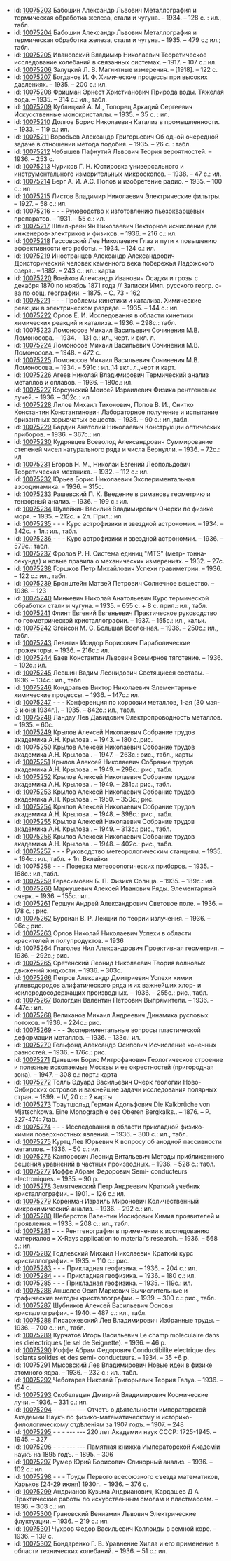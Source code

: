 <ul>
<li>id: <a href="http://books.e-heritage.ru/book/10075203">10075203</a>	Бабошин Александр Львович Металлография и термическая обработка железа, стали и чугуна. – 1934. – 128 с. : ил., табл.</li>
<li>id: <a href="http://books.e-heritage.ru/book/10075204">10075204</a>	Бабошин Александр Львович Металлография и термическая обработка железа, стали и чугуна. – 1935. – 479 с.; ил.; табл.</li>
<li>id: <a href="http://books.e-heritage.ru/book/10075205">10075205</a>	Ивановский Владимир Николаевич Теоретическое исследование колебаний в связанных системах. – 1917. – 107 с.: ил.</li>
<li>id: <a href="http://books.e-heritage.ru/book/10075206">10075206</a>	Залуцкий Л. В. Магнитные измерения. – [1918]. – 122 с.</li>
<li>id: <a href="http://books.e-heritage.ru/book/10075207">10075207</a>	Богданов И. Ф. Химические процессы при высоких давлениях. – 1935. – 200 с.: ил.</li>
<li>id: <a href="http://books.e-heritage.ru/book/10075208">10075208</a>	Фрицман Эрнест Христианович Природа воды. Тяжелая вода. – 1935. – 314 с.: ил., табл.</li>
<li>id: <a href="http://books.e-heritage.ru/book/10075209">10075209</a>	Кублицкий А. М., Топорец Аркадий Сергеевич Искусственные монокристаллы. – 1935. – 35 с. : ил.</li>
<li>id: <a href="http://books.e-heritage.ru/book/10075210">10075210</a>	Долгов Борис Николаевич Катализ в промышленности. – 1933. – 119 с.: ил.</li>
<li>id: <a href="http://books.e-heritage.ru/book/10075211">10075211</a>	Воробьев Александр Григорьевич Об одной очередной задаче в отношении метода подобия. – 1935. – 26 с. : табл.</li>
<li>id: <a href="http://books.e-heritage.ru/book/10075212">10075212</a>	Чебышев Пафнутий Львович Теория вероятностей. – 1936. – 253 с.</li>
<li>id: <a href="http://books.e-heritage.ru/book/10075213">10075213</a>	Чуриков Г. Н. Юстировка универсального и инструментального измерительных микроскопов. – 1938. – 47 с.: ил.</li>
<li>id: <a href="http://books.e-heritage.ru/book/10075214">10075214</a>	Берг А. И. А.С. Попов и изобретение радио. – 1935. – 100 с.: ил.</li>
<li>id: <a href="http://books.e-heritage.ru/book/10075215">10075215</a>	Листов Владимир Николаевич Электрические фильтры. – 1927. – 58 с.: ил.</li>
<li>id: <a href="http://books.e-heritage.ru/book/10075216">10075216</a>	- - - Руководство к изготовлению пьезокварцевых препаратов. – 1931. – 55 с.: ил.</li>
<li>id: <a href="http://books.e-heritage.ru/book/10075217">10075217</a>	Шпильрейн Ян Николаевич Векторное исчисление для инженеров-электриков и физиков. – 1936. – 216 с.: ил.</li>
<li>id: <a href="http://books.e-heritage.ru/book/10075218">10075218</a>	Гассовский Лев Николаевич Глаз и пути к повышению эффективности его работы. – 1934. – 124 с.: ил.</li>
<li>id: <a href="http://books.e-heritage.ru/book/10075219">10075219</a>	Иностранцев Александр Александрович Доисторический человек каменного века побережья Ладожского озера.. – 1882. – 243 с.: ил.: карта</li>
<li>id: <a href="http://books.e-heritage.ru/book/10075220">10075220</a>	Воейков Александр Иванович Осадки и грозы с декабря 1870 по ноябрь 1871 года // Записки Имп. русского геогр. о-ва по общ. географии. – 1875. – С. 73 - 162</li>
<li>id: <a href="http://books.e-heritage.ru/book/10075221">10075221</a>	- - - Проблемы кинетики и катализа. Химические реакции в электрическом разряде. – 1935. – 144 с.: ил.</li>
<li>id: <a href="http://books.e-heritage.ru/book/10075222">10075222</a>	Орлов Е. И. Исследования в области кинетики химических реакций и катализа. – 1936. – 298с.: табл.</li>
<li>id: <a href="http://books.e-heritage.ru/book/10075223">10075223</a>	Ломоносов Михаил Васильевич Сочинения М.В. Ломоносова. – 1934. – 131 с.: ил., черт. и вкл. л.</li>
<li>id: <a href="http://books.e-heritage.ru/book/10075224">10075224</a>	Ломоносов Михаил Васильевич Сочинения М.В. Ломоносова. – 1948. – 472 с.</li>
<li>id: <a href="http://books.e-heritage.ru/book/10075225">10075225</a>	Ломоносов Михаил Васильевич Сочинения М.В. Ломоносова. – 1934. – 591с.: ил.,14 вкл. л.,черт и карт.</li>
<li>id: <a href="http://books.e-heritage.ru/book/10075226">10075226</a>	Агеев Николай Владимирович Термический анализ металлов и сплавов. – 1936. – 180с.: ил.</li>
<li>id: <a href="http://books.e-heritage.ru/book/10075227">10075227</a>	Корсунский Моисей Израилевич Физика рентгеновых лучей. – 1936. – 302с.: ил</li>
<li>id: <a href="http://books.e-heritage.ru/book/10075228">10075228</a>	Лилов Михаил Тихонович, Попов В. И., Снитко Константин Константинович Лабораторное получение и испытание бризантных взрывчатых веществ. – 1935. – 90 с.: ил.,табл.</li>
<li>id: <a href="http://books.e-heritage.ru/book/10075229">10075229</a>	Бардин Анатолий Николаевич Конструкции оптических приборов. – 1936. – 367с.: ил.</li>
<li>id: <a href="http://books.e-heritage.ru/book/10075230">10075230</a>	Кудрявцев Всеволод Александрович Суммирование степеней чисел натурального ряда и числа Бернулли. – 1936. – 72с.: ил</li>
<li>id: <a href="http://books.e-heritage.ru/book/10075231">10075231</a>	Егоров Н. М., Николаи Евгений Леопольдович Теоретическая механика. – 1932. – 112 с.: ил.</li>
<li>id: <a href="http://books.e-heritage.ru/book/10075232">10075232</a>	Юрьев Борис Николаевич Экспериментальная аэродинамика. – 1936. – 315с.</li>
<li>id: <a href="http://books.e-heritage.ru/book/10075233">10075233</a>	Рашевский П. К. Введение в риманову геометрию и тензорный анализ. – 1936. – 199 с.: ил.</li>
<li>id: <a href="http://books.e-heritage.ru/book/10075234">10075234</a>	Шулейкин Василий Владимирович Очерки по физике моря. – 1935. – 212с. + 2л. Прил.: ил.</li>
<li>id: <a href="http://books.e-heritage.ru/book/10075235">10075235</a>	- - - Курс астрофизики и звездной астрономии. – 1934. – 342с. + 1л.: ил., табл.</li>
<li>id: <a href="http://books.e-heritage.ru/book/10075236">10075236</a>	- - - Курс астрофизики и звездной астрономии. – 1936. – 579с.: табл.</li>
<li>id: <a href="http://books.e-heritage.ru/book/10075237">10075237</a>	Фролов Р. Н. Система единиц "MTS" (метр- тонна- секунда) и новые правила о механических измерениях. – 1932. – 27с.</li>
<li>id: <a href="http://books.e-heritage.ru/book/10075238">10075238</a>	Горшков Петр Михайлович Успехи гравиметрии. – 1936. – 122 с.: ил., табл.</li>
<li>id: <a href="http://books.e-heritage.ru/book/10075239">10075239</a>	Бронштейн Матвей Петрович Солнечное вещество. – 1936. – 123</li>
<li>id: <a href="http://books.e-heritage.ru/book/10075240">10075240</a>	Минкевич Николай Анатольевич Курс термической обработки стали и чугуна. – 1935. – 655 с. + 8 с. прил.: ил., табл.</li>
<li>id: <a href="http://books.e-heritage.ru/book/10075241">10075241</a>	Флинт Евгений Евгеньевич Практическое руководство по геометрической кристаллографии. – 1937. – 155с.: ил., кальк.</li>
<li>id: <a href="http://books.e-heritage.ru/book/10075242">10075242</a>	Эгейсон М. С. Большая Вселенная. – 1936. – 250с.: ил., табл.</li>
<li>id: <a href="http://books.e-heritage.ru/book/10075243">10075243</a>	Левитин Исидор Борисович Параболические прожекторы. – 1936. – 216с.: ил.</li>
<li>id: <a href="http://books.e-heritage.ru/book/10075244">10075244</a>	Баев Константин Львович Всемирное тяготение. – 1936. – 102с.: ил.</li>
<li>id: <a href="http://books.e-heritage.ru/book/10075245">10075245</a>	Левшин Вадим Леонидович Светящиеся составы. – 1936. – 134с.: ил., табл</li>
<li>id: <a href="http://books.e-heritage.ru/book/10075246">10075246</a>	Кондратьев Виктор Николаевич Элементарные химические процессы. – 1936. – 147с.: ил.</li>
<li>id: <a href="http://books.e-heritage.ru/book/10075247">10075247</a>	- - - Конференция по коррозии металлов, 1-ая [30 мая- 3 июня 1934г.]. – 1935. – 842с.: ил., табл.</li>
<li>id: <a href="http://books.e-heritage.ru/book/10075248">10075248</a>	Ландау Лев Давидович Электропроводность металлов. – 1935. – 60с.</li>
<li>id: <a href="http://books.e-heritage.ru/book/10075249">10075249</a>	Крылов Алексей Николаевич Собрание трудов академика А.Н. Крылова.. – 1943. – 180 с.,рис.</li>
<li>id: <a href="http://books.e-heritage.ru/book/10075250">10075250</a>	Крылов Алексей Николаевич Собрание трудов академика А.Н. Крылова.. – 1947. – 263с.: рис., табл., карты</li>
<li>id: <a href="http://books.e-heritage.ru/book/10075251">10075251</a>	Крылов Алексей Николаевич Собрание трудов академика А.Н. Крылова.. – 1949. – 298с.: рис., табл.</li>
<li>id: <a href="http://books.e-heritage.ru/book/10075252">10075252</a>	Крылов Алексей Николаевич Собрание трудов академика А.Н. Крылова.. – 1949. – 281с.: рис., табл.</li>
<li>id: <a href="http://books.e-heritage.ru/book/10075253">10075253</a>	Крылов Алексей Николаевич Собрание трудов академика А.Н. Крылова.. – 1950. – 350с.; рис.</li>
<li>id: <a href="http://books.e-heritage.ru/book/10075254">10075254</a>	Крылов Алексей Николаевич Собрание трудов академика А.Н. Крылова.. – 1948. – 398с.: рис., табл.</li>
<li>id: <a href="http://books.e-heritage.ru/book/10075255">10075255</a>	Крылов Алексей Николаевич Собрание трудов академика А.Н. Крылова.. – 1949. – 313с.: рис., табл.</li>
<li>id: <a href="http://books.e-heritage.ru/book/10075256">10075256</a>	Крылов Алексей Николаевич Собрание трудов академика А.Н. Крылова.. – 1948. – 402с.: рис., табл.</li>
<li>id: <a href="http://books.e-heritage.ru/book/10075257">10075257</a>	- - - Руководство метеорологическим станциям. – 1935. – 164с.: ил., табл. + 1л. Вклейки</li>
<li>id: <a href="http://books.e-heritage.ru/book/10075258">10075258</a>	- - - Поверка метеорологических приборов. – 1935. – 168с.: ил.,табл.</li>
<li>id: <a href="http://books.e-heritage.ru/book/10075259">10075259</a>	Герасимович Б. П. Физика Солнца. – 1935. – 189с.: ил.</li>
<li>id: <a href="http://books.e-heritage.ru/book/10075260">10075260</a>	Маркушевич Алексей Иванович Ряды. Элементарный очерк. – 1936. – 155с.: ил.</li>
<li>id: <a href="http://books.e-heritage.ru/book/10075261">10075261</a>	Гершун Андрей Александрович Световое поле. – 1936. – 178 с. : рис.</li>
<li>id: <a href="http://books.e-heritage.ru/book/10075262">10075262</a>	Бурсиан В. Р. Лекции по теории излучения. – 1936. – 96с.; рис.</li>
<li>id: <a href="http://books.e-heritage.ru/book/10075263">10075263</a>	Орлов Николай Николаевич Успехи в области красителей и полупродуктов. – 1936</li>
<li>id: <a href="http://books.e-heritage.ru/book/10075264">10075264</a>	Глаголев Нил Александрович Проективная геометрия. – 1936. – 292с.; рис.</li>
<li>id: <a href="http://books.e-heritage.ru/book/10075265">10075265</a>	Сретенский Леонид Николаевич Теория волновых движений жидкости. – 1936. – 303с.</li>
<li>id: <a href="http://books.e-heritage.ru/book/10075266">10075266</a>	Петров Александр Дмитриевич Успехи химии углеводородов алифатического ряда и их важнейших хлор- и ксилородосодержащих производных. – 1936. – 255с.: рис., табл.</li>
<li>id: <a href="http://books.e-heritage.ru/book/10075267">10075267</a>	Вологдин Валентин Петрович Выпрямители. – 1936. – 447с.: ил.</li>
<li>id: <a href="http://books.e-heritage.ru/book/10075268">10075268</a>	Великанов Михаил Андреевич Динамика русловых потоков. – 1936. – 224с.: рис.</li>
<li>id: <a href="http://books.e-heritage.ru/book/10075269">10075269</a>	- - - Экспериментальные вопросы пластической деформации металлов. – 1936. – 133с.: ил.</li>
<li>id: <a href="http://books.e-heritage.ru/book/10075270">10075270</a>	Гельфонд Александр Осипович Исчисление конечных разностей. – 1936. – 176с.: рис.</li>
<li>id: <a href="http://books.e-heritage.ru/book/10075271">10075271</a>	Даньшин Борис Митрофанович Геологическое строение и полезные ископаемые Москвы и ее окрестностей (пригородная зона). – 1947. – 308 с.: порт.: карта</li>
<li>id: <a href="http://books.e-heritage.ru/book/10075272">10075272</a>	Толль Эдуард Васильевич Очерк геологии Ново-Сибирских островов и важнейшие задачи исследования полярных стран. – 1899. – IV, 20 с.: 2 карты</li>
<li>id: <a href="http://books.e-heritage.ru/book/10075273">10075273</a>	Траутшольд Герман Адольфович Die Kalkbrüche von Mjatschkowa. Eine Monographie des Oberen Bergkalks.. – 1876. – P. 327-474: 7tab.</li>
<li>id: <a href="http://books.e-heritage.ru/book/10075274">10075274</a>	- - - Исследования в области прикладной физико- химии поверхностных явлений. – 1936. – 300 с.: ил., табл.</li>
<li>id: <a href="http://books.e-heritage.ru/book/10075275">10075275</a>	Куртц Лев Юрьевич К вопросу об анодной пассивности металлов. – 1936. – 50 с.: ил.</li>
<li>id: <a href="http://books.e-heritage.ru/book/10075276">10075276</a>	Канторович Леонид Витальевич Методы приближенного решения уравнений в частных производных. – 1936. – 528 с.: табл.</li>
<li>id: <a href="http://books.e-heritage.ru/book/10075277">10075277</a>	Иоффе Абрам Федорович Semi- conducteurs electroniques. – 1935. – 90 p.</li>
<li>id: <a href="http://books.e-heritage.ru/book/10075278">10075278</a>	Земятченский Петр Андреевич Краткий учебник кристаллографии. – 1901. – 126 с.: ил.</li>
<li>id: <a href="http://books.e-heritage.ru/book/10075279">10075279</a>	Коренман Израиль Миронович Количественный микрохимический анализ. – 1936. – 292 с.: ил.</li>
<li>id: <a href="http://books.e-heritage.ru/book/10075280">10075280</a>	Шеберстов Валентин Иосифович Химия проявителей и проявления. – 1933. – 208 с.: ил., табл.</li>
<li>id: <a href="http://books.e-heritage.ru/book/10075281">10075281</a>	- - - Рентгенография в применении к исследованию материалов = X-Rays application to material's research. – 1936. – 568 с.: ил.</li>
<li>id: <a href="http://books.e-heritage.ru/book/10075282">10075282</a>	Годлевский Михаил Николаевич Краткий курс кристаллографии. – 1935. – 110 с.: рис.</li>
<li>id: <a href="http://books.e-heritage.ru/book/10075283">10075283</a>	- - - Прикладная геофизика. – 1936. – 204 с.: ил.</li>
<li>id: <a href="http://books.e-heritage.ru/book/10075284">10075284</a>	- - - Прикладная геофизика. – 1936. – 180 с.: ил.</li>
<li>id: <a href="http://books.e-heritage.ru/book/10075285">10075285</a>	- - - Прикладная геофизика. – 1935. – 119с.: ил.</li>
<li>id: <a href="http://books.e-heritage.ru/book/10075286">10075286</a>	Аншелес Осип Маркович Вычислительные и графические методы кристаллографии. – 1939. – 300 с.: рис., табл.</li>
<li>id: <a href="http://books.e-heritage.ru/book/10075287">10075287</a>	Шубников Алексей Васильевич Основы кристаллографии. – 1940. – 487 с.: ил., табл.</li>
<li>id: <a href="http://books.e-heritage.ru/book/10075288">10075288</a>	Писаржевский Лев Владимирович Избранные труды. – 1936. – 700 с.: ил., табл.</li>
<li>id: <a href="http://books.e-heritage.ru/book/10075289">10075289</a>	Курчатов Игорь Васильевич Le champ moleculaire dans les dielectriques (le sel de Seignette). – 1936. – 46 p.</li>
<li>id: <a href="http://books.e-heritage.ru/book/10075290">10075290</a>	Иоффе Абрам Федорович Conductibilite electrique des isolants solides et des semi- conducteurs. – 1934. – 35 +6 p.</li>
<li>id: <a href="http://books.e-heritage.ru/book/10075291">10075291</a>	Мысовский Лев Владимирович Новые идеи в физике атомного ядра. – 1936. – 232 с.: ил., табл.</li>
<li>id: <a href="http://books.e-heritage.ru/book/10075292">10075292</a>	Чеботарев Николай Григорьевич Теория Галуа. – 1936. – 154 с.</li>
<li>id: <a href="http://books.e-heritage.ru/book/10075293">10075293</a>	Скобельцын Дмитрий Владимирович Космические лучи. – 1936. – 331 с.: ил.</li>
<li>id: <a href="http://books.e-heritage.ru/book/10075294">10075294</a>	- - - --- --- Отчетъ о дѣятельности императорской Академии Наукъ по физико-математическому и историко-филологическому отдѣленiям за 1907 годъ. – 1907. – 248</li>
<li>id: <a href="http://books.e-heritage.ru/book/10075295">10075295</a>	- - - --- --- 220 лет Академии наук СССР: 1725-1945. – 1945. – 327</li>
<li>id: <a href="http://books.e-heritage.ru/book/10075296">10075296</a>	- - - --- --- Памятная книжка Императорской Академiи наукъ на 1895 годъ. – 1895. – 306</li>
<li>id: <a href="http://books.e-heritage.ru/book/10075297">10075297</a>	Румер Юрий Борисович Спинорный анализ. – 1936. – 102 с.: ил.</li>
<li>id: <a href="http://books.e-heritage.ru/book/10075298">10075298</a>	- - - Труды Первого всесоюзного съезда математиков, Харьков [24-29 июня] 1930г.. – 1936. – 376 с.</li>
<li>id: <a href="http://books.e-heritage.ru/book/10075299">10075299</a>	Андрианов Кузьма Андрианович, Кардашев Д А Практические работы по искусственным смолам и пластмассам. – 1936. – 303 с.: ил.</li>
<li>id: <a href="http://books.e-heritage.ru/book/10075300">10075300</a>	Грановский Вениамин Львович Электрические флуктуации. – 1936. – 219 с.: ил.</li>
<li>id: <a href="http://books.e-heritage.ru/book/10075301">10075301</a>	Чухров Федор Васильевич Коллоиды в земной коре. – 1936. – 139 с.</li>
<li>id: <a href="http://books.e-heritage.ru/book/10075302">10075302</a>	Бондаренко Г. В. Уравнение Хилла и его применение в области технических колебаний. – 1936. – 51 с.: ил.</li>
</ul>
